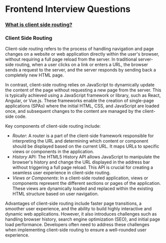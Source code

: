 <h1>Frontend Interview Questions</h1>

<h3><a href="#client-side-routing"> What is client side routing?<a/></h3>

<div id="client-side-routing">
<h3> Client Side Routing </h3>
<p>Client-side routing refers to the process of handling navigation and page changes on a website or web application directly within the user's browser, without requiring a full page reload from the server. In traditional server-side routing, when a user clicks on a link or enters a URL, the browser sends a request to the server, and the server responds by sending back a completely new HTML page.

In contrast, client-side routing relies on JavaScript to dynamically update the content of the page without requesting a new page from the server. This is typically achieved using a JavaScript framework or library, such as React, Angular, or Vue.js. These frameworks enable the creation of single-page applications (SPAs) where the initial HTML, CSS, and JavaScript are loaded once, and subsequent changes to the content are managed by the client-side code.

Key components of client-side routing include:

<ul>
    <li><em>Router</em>: A router is a part of the client-side framework responsible for interpreting the URL and determining which content or component should be displayed based on the current URL. It maps URLs to specific views or components in the application.</li>
    <li><em>History</em> API: The HTML5 History API allows JavaScript to manipulate the browser's history and change the URL displayed in the address bar without triggering a full page reload. This API is crucial for creating a seamless user experience in client-side routing.</li>
    <li><em>Views or Components</em>: In a client-side routed application, views or components represent the different sections or pages of the application. These views are dynamically loaded and replaced within the existing HTML structure based on user navigation.</li>
</ul>
Advantages of client-side routing include faster page transitions, a smoother user experience, and the ability to build highly interactive and dynamic web applications. However, it also introduces challenges such as handling browser history, search engine optimization (SEO), and initial page load performance. Developers often need to address these challenges when implementing client-side routing to ensure a well-rounded user experience.</p>

</div>
